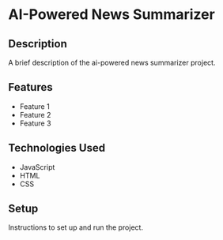 # AI-Powered News Summarizer

## Description

A brief description of the ai-powered news summarizer project.

## Features

- Feature 1
- Feature 2
- Feature 3

## Technologies Used

- JavaScript
- HTML
- CSS

## Setup

Instructions to set up and run the project.

